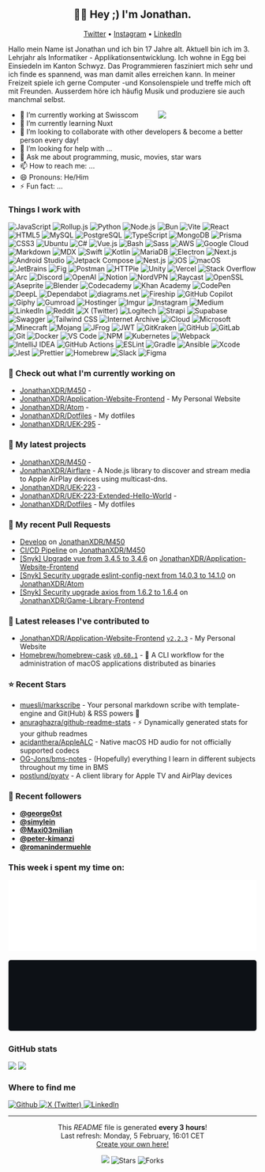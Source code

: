 <h2 align="center">👋🏻 Hey ;) I'm Jonathan.</h2>

<p align="center">
  <a href="https://twitter.com/JonathanXD12_">Twitter</a> •
  <a href="https://www.instagram.com/jonathan_russ_">Instagram</a> •
  <a href="https://www.linkedin.com/in/jonathan-russ-swisscom">LinkedIn</a>
</p>

Hallo mein Name ist Jonathan und ich bin 17 Jahre alt. Aktuell bin ich im 3. Lehrjahr als Informatiker - Applikationsentwicklung. Ich wohne in Egg bei Einsiedeln im Kanton Schwyz. Das Programmieren fasziniert mich sehr und ich finde es spannend, was man damit alles erreichen kann. In meiner Freizeit spiele ich gerne Computer -und Konsolenspiele und treffe mich oft mit Freunden. Ausserdem höre ich häufig Musik und produziere sie auch manchmal selbst.

<img
  align="right"
  src="https://user-images.githubusercontent.com/5713670/87202985-820dcb80-c2b6-11ea-9f56-7ec461c497c3.gif"
  width='200"'
/>

- 🔭 I’m currently working at Swisscom
- 🌱 I’m currently learning Nuxt
- 👯 I’m looking to collaborate with other developers & become a better person every day!
- 🤔 I’m looking for help with ...
- 💬 Ask me about programming, music, movies, star wars
- 📫 How to reach me: ...
- 😄 Pronouns: He/Him
- ⚡ Fun fact: ...

<h3>Things I work with</h3>
<p>
  <img
    alt="JavaScript"
    src="https://img.shields.io/badge/-JavaScript-F7DF1E?style=flat-square&logo=JavaScript&logoColor=black"
  />
  <img
    alt="Rollup.js"
    src="https://img.shields.io/badge/-Rollup.js-EC4A3F?style=flat-square&logo=Rollup.js&logoColor=white"
  />
  <img
    alt="Python"
    src="https://img.shields.io/badge/-Python-3776AB?style=flat-square&logo=Python&logoColor=white"
  />
  <img
    alt="Node.js"
    src="https://img.shields.io/badge/-Node.js-339933?style=flat-square&logo=Node.js&logoColor=white"
  />
  <img
    alt="Bun"
    src="https://img.shields.io/badge/-Bun-000000?style=flat-square&logo=Bun&logoColor=white"
  />
  <img
    alt="Vite"
    src="https://img.shields.io/badge/-Vite-646CFF?style=flat-square&logo=Vite&logoColor=white"
  />
  <img
    alt="React"
    src="https://img.shields.io/badge/-React-61DAFB?style=flat-square&logo=React&logoColor=black"
  />
  <img
    alt="HTML5"
    src="https://img.shields.io/badge/-HTML5-E34F26?style=flat-square&logo=HTML5&logoColor=white"
  />
  <img
    alt="MySQL"
    src="https://img.shields.io/badge/-MySQL-E34F26?style=flat-square&logo=MySQL&logoColor=white"
  />
  <img
    alt="PostgreSQL"
    src="https://img.shields.io/badge/-PostgreSQL-4169E1?style=flat-square&logo=PostgreSQL&logoColor=white"
  />
  <img
    alt="TypeScript"
    src="https://img.shields.io/badge/-TypeScript-3178C6?style=flat-square&logo=TypeScript&logoColor=white"
  />
  <img
    alt="MongoDB"
    src="https://img.shields.io/badge/-MongoDB-47A248?style=flat-square&logo=MongoDB&logoColor=white"
  />
  <img
    alt="Prisma"
    src="https://img.shields.io/badge/-Prisma-2D3748?style=flat-square&logo=Prisma&logoColor=white"
  />
  <img
    alt="CSS3"
    src="https://img.shields.io/badge/-CSS3-1572B6?style=flat-square&logo=CSS3&logoColor=white"
  />
  <img
    alt="Ubuntu"
    src="https://img.shields.io/badge/-Ubuntu-E95420?style=flat-square&logo=Ubuntu&logoColor=white"
  />
  <img
    alt="C#"
    src="https://img.shields.io/badge/-C#-512BD4?style=flat-square&logo=C#&logoColor=white"
  />
  <img
    alt="Vue.js"
    src="https://img.shields.io/badge/-Vue.js-4FC08D?style=flat-square&logo=Vue.js&logoColor=white"
  />
  <img
    alt="Bash"
    src="https://img.shields.io/badge/-Bash-4EAA25?style=flat-square&logo=GNU Bash&logoColor=white"
  />
  <img
    alt="Sass"
    src="https://img.shields.io/badge/-Sass-CC6699?style=flat-square&logo=Sass&logoColor=white"
  />
  <img
    alt="AWS"
    src="https://img.shields.io/badge/-AWS-232F3E?style=flat-square&logo=Amazon Web Services&logoColor=white"
  />
  <img
    alt="Google Cloud"
    src="https://img.shields.io/badge/-Google Cloud-4285F4?style=flat-square&logo=Google Cloud&logoColor=white"
  />
  <img
    alt="Markdown"
    src="https://img.shields.io/badge/-Markdown-000000?style=flat-square&logo=Markdown&logoColor=white"
  />
  <img
    alt="MDX"
    src="https://img.shields.io/badge/-MDX-1B1F24?style=flat-square&logo=MDX&logoColor=white"
  />
  <img
    alt="Swift"
    src="https://img.shields.io/badge/-Swift-F05138?style=flat-square&logo=Swift&logoColor=white"
  />
  <img
    alt="Kotlin"
    src="https://img.shields.io/badge/-Kotlin-7F52FF?style=flat-square&logo=Kotlin&logoColor=white"
  />
  <img
    alt="MariaDB"
    src="https://img.shields.io/badge/-MariaDB-003545?style=flat-square&logo=MariaDB&logoColor=white"
  />
  <img
    alt="Electron"
    src="https://img.shields.io/badge/-Electron-47848F?style=flat-square&logo=Electron&logoColor=white"
  />
  <img
    alt="Next.js"
    src="https://img.shields.io/badge/-Next.js-000000?style=flat-square&logo=Next.js&logoColor=white"
  />
  <img
    alt="Android Studio"
    src="https://img.shields.io/badge/-Android Studio-3DDC84?style=flat-square&logo=Android Studio&logoColor=white"
  />
  <img
    alt="Jetpack Compose"
    src="https://img.shields.io/badge/-Jetpack Compose-4285F4?style=flat-square&logo=Jetpack Compose&logoColor=white"
  />
  <img
    alt="Nest.js"
    src="https://img.shields.io/badge/-Nest.js-E0234E?style=flat-square&logo=NestJS&logoColor=white"
  />
  <img
    alt="iOS"
    src="https://img.shields.io/badge/-iOS-000000?style=flat-square&logo=iOS&logoColor=white"
  />
  <img
    alt="macOS"
    src="https://img.shields.io/badge/-macOS-000000?style=flat-square&logo=macOS&logoColor=white"
  />
  <img
    alt="JetBrains"
    src="https://img.shields.io/badge/-JetBrains-000000?style=flat-square&logo=JetBrains&logoColor=white"
  />
  <img
    alt="Fig"
    src="https://img.shields.io/badge/-Fig-000000?style=flat-square&logo=Fig&logoColor=white"
  />
  <img
    alt="Postman"
    src="https://img.shields.io/badge/-Postman-FF6C37?style=flat-square&logo=Postman&logoColor=white"
  />
  <img
    alt="HTTPie"
    src="https://img.shields.io/badge/-HTTPie-73DC8C?style=flat-square&logo=HTTPie&logoColor=white"
  />
  <img
    alt="Unity"
    src="https://img.shields.io/badge/-Unity-000000?style=flat-square&logo=Unity&logoColor=white"
  />
  <img
    alt="Vercel"
    src="https://img.shields.io/badge/-Vercel-000000?style=flat-square&logo=Vercel&logoColor=white"
  />
  <img
    alt="Stack Overflow"
    src="https://img.shields.io/badge/-Stack Overflow-F58025?style=flat-square&logo=Stack Overflow&logoColor=white"
  />
  <img
    alt="Arc"
    src="https://img.shields.io/badge/-Arc-FCBFBD?style=flat-square&logo=Arc&logoColor=white"
  />
  <img
    alt="Discord"
    src="https://img.shields.io/badge/-Discord-5865F2?style=flat-square&logo=Discord&logoColor=white"
  />
  <img
    alt="OpenAI"
    src="https://img.shields.io/badge/-OpenAI-412991?style=flat-square&logo=OpenAI&logoColor=white"
  />
  <img
    alt="Notion"
    src="https://img.shields.io/badge/-Notion-000000?style=flat-square&logo=Notion&logoColor=white"
  />
  <img
    alt="NordVPN"
    src="https://img.shields.io/badge/-NordVPN-4687FF?style=flat-square&logo=NordVPN&logoColor=white"
  />
  <img
    alt="Raycast"
    src="https://img.shields.io/badge/-Raycast-FF6363?style=flat-square&logo=Raycast&logoColor=white"
  />
  <img
    alt="OpenSSL"
    src="https://img.shields.io/badge/-OpenSSL-721412?style=flat-square&logo=OpenSSL&logoColor=white"
  />
  <img
    alt="Aseprite"
    src="https://img.shields.io/badge/-Aseprite-7D929E?style=flat-square&logo=Aseprite&logoColor=white"
  />
  <img
    alt="Blender"
    src="https://img.shields.io/badge/-Blender-E87D0D?style=flat-square&logo=Blender&logoColor=white"
  />
  <img
    alt="Codecademy"
    src="https://img.shields.io/badge/-Codecademy-1F4056?style=flat-square&logo=Codecademy&logoColor=white"
  />
  <img
    alt="Khan Academy"
    src="https://img.shields.io/badge/-Khan Academy-14BF96?style=flat-square&logo=Khan Academy&logoColor=black"
  />
  <img
    alt="CodePen"
    src="https://img.shields.io/badge/-CodePen-000000?style=flat-square&logo=CodePen&logoColor=white"
  />
  <img
    alt="DeepL"
    src="https://img.shields.io/badge/-DeepL-0F2B46?style=flat-square&logo=DeepL&logoColor=black"
  />
  <img
    alt="Dependabot"
    src="https://img.shields.io/badge/-Dependabot-025E8C?style=flat-square&logo=Dependabot&logoColor=white"
  />
  <img
    alt="diagrams.net"
    src="https://img.shields.io/badge/-diagrams.net-F08705?style=flat-square&logo=diagrams.net&logoColor=white"
  />
  <img
    alt="Fireship"
    src="https://img.shields.io/badge/-Fireship-EB844E?style=flat-square&logo=Fireship&logoColor=white"
  />
  <img
    alt="GitHub Copilot"
    src="https://img.shields.io/badge/-GitHub Copilot-000000?style=flat-square&logo=GitHub Copilot&logoColor=white"
  />
  <img
    alt="Giphy"
    src="https://img.shields.io/badge/-Giphy-FF6666?style=flat-square&logo=Giphy&logoColor=white"
  />
  <img
    alt="Gumroad"
    src="https://img.shields.io/badge/-Gumroad-FF90E8?style=flat-square&logo=Gumroad&logoColor=white"
  />
  <img
    alt="Hostinger"
    src="https://img.shields.io/badge/-Hostinger-673DE6?style=flat-square&logo=Hostinger&logoColor=white"
  />
  <img
    alt="Imgur"
    src="https://img.shields.io/badge/-Imgur-1BB76E?style=flat-square&logo=Imgur&logoColor=white"
  />
  <img
    alt="Instagram"
    src="https://img.shields.io/badge/-Instagram-E4405F?style=flat-square&logo=Instagram&logoColor=white"
  />
  <img
    alt="Medium"
    src="https://img.shields.io/badge/-Medium-000000?style=flat-square&logo=Medium&logoColor=white"
  />
  <img
    alt="LinkedIn"
    src="https://img.shields.io/badge/-LinkedIn-0A66C2?style=flat-square&logo=LinkedIn&logoColor=white"
  />
  <img
    alt="Reddit"
    src="https://img.shields.io/badge/-Reddit-FF4500?style=flat-square&logo=Reddit&logoColor=white"
  />
  <img
    alt="X (Twitter)"
    src="https://img.shields.io/badge/-X (Twitter)-000000?style=flat-square&logo=X&logoColor=white"
  />
  <img
    alt="Logitech"
    src="https://img.shields.io/badge/-Logitech-00B8FC?style=flat-square&logo=Logitech&logoColor=white"
  />
  <img
    alt="Strapi"
    src="https://img.shields.io/badge/-Strapi-4945FF?style=flat-square&logo=Strapi&logoColor=white"
  />
  <img
    alt="Supabase"
    src="https://img.shields.io/badge/-Supabase-3FCF8E?style=flat-square&logo=Supabase&logoColor=white"
  />
  <img
    alt="Swagger"
    src="https://img.shields.io/badge/-Swagger-85EA2D?style=flat-square&logo=Swagger&logoColor=white"
  />
  <img
    alt="Tailwind CSS"
    src="https://img.shields.io/badge/-Tailwind CSS-06B6D4?style=flat-square&logo=Tailwind CSS&logoColor=white"
  />
  <img
    alt="Internet Archive"
    src="https://img.shields.io/badge/-Internet Archive-666666?style=flat-square&logo=Internet Archive&logoColor=white"
  />
  <img
    alt="iCloud"
    src="https://img.shields.io/badge/-iCloud-3693F3?style=flat-square&logo=iCloud&logoColor=white"
  />
  <img
    alt="Microsoft"
    src="https://img.shields.io/badge/-Microsoft-5E5E5E?style=flat-square&logo=Microsoft&logoColor=white"
  />
  <img
    alt="Minecraft"
    src="https://img.shields.io/badge/-Minecraft-3C8527?style=flat-square&logo=Minecraft&logoColor=white"
  />
  <img
    alt="Mojang"
    src="https://img.shields.io/badge/-Mojang-EF323D?style=flat-square&logo=Mojang Studios&logoColor=white"
  />
  <img
    alt="JFrog"
    src="https://img.shields.io/badge/-JFrog-40BE46?style=flat-square&logo=JFrog&logoColor=white"
  />
  <img
    alt="JWT"
    src="https://img.shields.io/badge/-JWT-000000?style=flat-square&logo=JSON Web Tokens&logoColor=white"
  />
  <img
    alt="GitKraken"
    src="https://img.shields.io/badge/-GitKraken-179287?style=flat-square&logo=GitKraken&logoColor=white"
  />
  <img
    alt="GitHub"
    src="https://img.shields.io/badge/-GitHub-181717?style=flat-square&logo=GitHub&logoColor=white"
  />
  <img
    alt="GitLab"
    src="https://img.shields.io/badge/-GitLab-FC6D26?style=flat-square&logo=GitLab&logoColor=white"
  />
  <img
    alt="Git"
    src="https://img.shields.io/badge/-Git-F05032?style=flat-square&logo=Git&logoColor=white"
  />
  <img
    alt="Docker"
    src="https://img.shields.io/badge/-Docker-2496ED?style=flat-square&logo=Docker&logoColor=white"
  />
  <img
    alt="VS Code"
    src="https://img.shields.io/badge/-VS Code-007ACC?style=flat-square&logo=VS Code&logoColor=white"
  />
  <img
    alt="NPM"
    src="https://img.shields.io/badge/-NPM-CB3837?style=flat-square&logo=npm&logoColor=white"
  />
  <img
    alt="Kubernetes"
    src="https://img.shields.io/badge/-Kubernetes-326CE5?style=flat-square&logo=Kubernetes&logoColor=white"
  />
  <img
    alt="Webpack"
    src="https://img.shields.io/badge/-Webpack-8DD6F9?style=flat-square&logo=Webpack&logoColor=black"
  />
  <img
    alt="IntelliJ IDEA"
    src="https://img.shields.io/badge/-IntelliJ IDEA-000000?style=flat-square&logo=IntelliJ IDEA&logoColor=white"
  />
  <img
    alt="GitHub Actions"
    src="https://img.shields.io/badge/-GitHub Actions-2088FF?style=flat-square&logo=GitHub Actions&logoColor=white"
  />
  <img
    alt="ESLint"
    src="https://img.shields.io/badge/-ESLint-4B32C3?style=flat-square&logo=ESLint&logoColor=white"
  />
  <img
    alt="Gradle"
    src="https://img.shields.io/badge/-Gradle-02303A?style=flat-square&logo=Gradle&logoColor=white"
  />
  <img
    alt="Ansible"
    src="https://img.shields.io/badge/-Ansible-EE0000?style=flat-square&logo=Ansible&logoColor=white"
  />
  <img
    alt="Xcode"
    src="https://img.shields.io/badge/-Xcode-147EFB?style=flat-square&logo=Xcode&logoColor=white"
  />
  <img
    alt="Jest"
    src="https://img.shields.io/badge/-Jest-C21325?style=flat-square&logo=Jest&logoColor=white"
  />
  <img
    alt="Prettier"
    src="https://img.shields.io/badge/-Prettier-F7B93E?style=flat-square&logo=Prettier&logoColor=black"
  />
  <img
    alt="Homebrew"
    src="https://img.shields.io/badge/-Homebrew-FBB040?style=flat-square&logo=Homebrew&logoColor=black"
  />
  <img
    alt="Slack"
    src="https://img.shields.io/badge/-Slack-4A154B?style=flat-square&logo=Slack&logoColor=white"
  />
  <img
    alt="Figma"
    src="https://img.shields.io/badge/-Figma-F24E1E?style=flat-square&logo=Figma&logoColor=white"
  />
</p>

### 👷 Check out what I'm currently working on

- [JonathanXDR/M450](https://github.com/JonathanXDR/M450) - 
- [JonathanXDR/Application-Website-Frontend](https://github.com/JonathanXDR/Application-Website-Frontend) - My Personal Website
- [JonathanXDR/Atom](https://github.com/JonathanXDR/Atom) - 
- [JonathanXDR/Dotfiles](https://github.com/JonathanXDR/Dotfiles) - My dotfiles
- [JonathanXDR/UEK-295](https://github.com/JonathanXDR/UEK-295) - 

### 🌱 My latest projects

- [JonathanXDR/M450](https://github.com/JonathanXDR/M450) - 
- [JonathanXDR/Airflare](https://github.com/JonathanXDR/Airflare) - A Node.js library to discover and stream media to Apple AirPlay devices using multicast-dns.
- [JonathanXDR/UEK-223](https://github.com/JonathanXDR/UEK-223) - 
- [JonathanXDR/UEK-223-Extended-Hello-World](https://github.com/JonathanXDR/UEK-223-Extended-Hello-World) - 
- [JonathanXDR/Dotfiles](https://github.com/JonathanXDR/Dotfiles) - My dotfiles

### 🔨 My recent Pull Requests

- [Develop](https://github.com/JonathanXDR/M450/pull/7) on [JonathanXDR/M450](https://github.com/JonathanXDR/M450)
- [CI/CD Pipeline](https://github.com/JonathanXDR/M450/pull/5) on [JonathanXDR/M450](https://github.com/JonathanXDR/M450)
- [[Snyk] Upgrade vue from 3.4.5 to 3.4.6](https://github.com/JonathanXDR/Application-Website-Frontend/pull/25) on [JonathanXDR/Application-Website-Frontend](https://github.com/JonathanXDR/Application-Website-Frontend)
- [[Snyk] Security upgrade eslint-config-next from 14.0.3 to 14.1.0](https://github.com/JonathanXDR/Atom/pull/16) on [JonathanXDR/Atom](https://github.com/JonathanXDR/Atom)
- [[Snyk] Security upgrade axios from 1.6.2 to 1.6.4](https://github.com/JonathanXDR/Game-Library-Frontend/pull/34) on [JonathanXDR/Game-Library-Frontend](https://github.com/JonathanXDR/Game-Library-Frontend)

### 🔭 Latest releases I've contributed to

- [JonathanXDR/Application-Website-Frontend](https://github.com/JonathanXDR/Application-Website-Frontend) [`v2.2.3`](https://github.com/JonathanXDR/Application-Website-Frontend/releases/tag/v2.2.3) - My Personal Website
- [Homebrew/homebrew-cask](https://github.com/Homebrew/homebrew-cask) [`v0.60.1`](https://github.com/Homebrew/homebrew-cask/releases/tag/v0.60.1) - 🍻 A CLI workflow for the administration of macOS applications distributed as binaries

### ⭐ Recent Stars

- [muesli/markscribe](https://github.com/muesli/markscribe) - Your personal markdown scribe with template-engine and Git(Hub) &amp; RSS powers 📜
- [anuraghazra/github-readme-stats](https://github.com/anuraghazra/github-readme-stats) - :zap: Dynamically generated stats for your github readmes
- [acidanthera/AppleALC](https://github.com/acidanthera/AppleALC) - Native macOS HD audio for not officially supported codecs
- [OG-Jons/bms-notes](https://github.com/OG-Jons/bms-notes) - (Hopefully) everything I learn in different subjects throughout my time in BMS
- [postlund/pyatv](https://github.com/postlund/pyatv) - A client library for Apple TV and AirPlay devices

### 💖 Recent followers

- [**@george0st**](https://github.com/george0st)
- [**@simylein**](https://github.com/simylein)
- [**@Maxi03milian**](https://github.com/Maxi03milian)
- [**@peter-kimanzi**](https://github.com/peter-kimanzi)
- [**@romanindermuehle**](https://github.com/romanindermuehle)

<h3>This week i spent my time on:</h3>







![light](https://raw.githubusercontent.com/tw93/tw93/master/images/wakatime_weekly_language_stats.svg#gh-light-mode-only)

![dark](https://raw.githubusercontent.com/tw93/tw93/master/images/wakatime_weekly_language_stats_black.svg#gh-dark-mode-only)

<h3>GitHub stats</h3>


<picture>
  <source
    srcset="
      https://github-readme-stats.vercel.app/api?username=jonathanxdr&show_icons=true&show=reviews,discussions_started,discussions_answered,prs_merged,prs_merged_percentage&theme=dark
    "
    media="(prefers-color-scheme: dark)"
  />
  <source
    srcset="
      https://github-readme-stats.vercel.app/api?username=jonathanxdr&show_icons=true&show=reviews,discussions_started,discussions_answered,prs_merged,prs_merged_percentage
    "
    media="(prefers-color-scheme: light), (prefers-color-scheme: no-preference)"
  />
  <img
    src="https://github-readme-stats.vercel.app/api?username=jonathanxdr&show_icons=true&show=reviews,discussions_started,discussions_answered,prs_merged,prs_merged_percentage"
  />
</picture>

<picture>
  <source
    srcset="
      https://github-readme-stats.vercel.app/api/top-langs/?username=jonathanxdr&layout=compact&theme=dark
    "
    media="(prefers-color-scheme: dark)"
  />
  <source
    srcset="
      https://github-readme-stats.vercel.app/api/top-langs/?username=jonathanxdr&layout=compact
    "
    media="(prefers-color-scheme: light), (prefers-color-scheme: no-preference)"
  />
  <img
    src="https://github-readme-stats.vercel.app/api/top-langs/?username=jonathanxdr&layout=compact"
  />
</picture>



<h3>Where to find me</h3>
<p>
  <a href="https://github.com/JonathanXDR" target="_blank">
    <img
      alt="Github"
      src="https://img.shields.io/badge/GitHub-%2312100E.svg?&style=for-the-badge&logo=Github&logoColor=white"
    />
  </a>
  <a href="https://twitter.com/J" target="_blank">
    <img
      alt="X (Twitter)"
      src="https://img.shields.io/badge/-X (Twitter)-000000.svg?&style=for-the-badge&logo=X&logoColor=white"
    />
  </a>
  <a href="https://www.linkedin.com/in/thomas-guibert" target="_blank">
    <img
      alt="LinkedIn"
      src="https://img.shields.io/badge/linkedin-%230077B5.svg?&style=for-the-badge&logo=linkedin&logoColor=white"
    />
  </a>
</p>

---

<p align="center">
  This <i>README</i> file is generated <b>every 3 hours</b>!<br />Last refresh:
  Monday, 5 February, 16:01 CET<br />
  <a
    href="https://medium.com/@th.guibert/how-to-create-a-self-updating-readme-md-for-your-github-profile-f8b05744ca91"
  >
    Create your own here!
  </a>
</p>

<p align="center">
  <img
    src="https://github.com/thmsgbrt/thmsgbrt/workflows/README%20build/badge.svg"
  />
  <img
    alt="Stars"
    src="https://img.shields.io/github/stars/thmsgbrt/thmsgbrt?style=flat-square&labelColor=343b41"
  />
  <img
    alt="Forks"
    src="https://img.shields.io/github/forks/thmsgbrt/thmsgbrt?style=flat-square&labelColor=343b41"
  />
</p>
